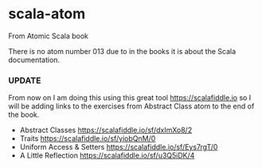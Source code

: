 # scala-atom
From Atomic Scala book

There is no atom number 013 due to in the books it is about the Scala documentation.

### UPDATE

From now on I am doing this using this great tool https://scalafiddle.io so I will be adding links to the exercises from Abstract Class atom to the end of the book.

- Abstract Classes https://scalafiddle.io/sf/dxImXo8/2
- Traits https://scalafiddle.io/sf/yiobQnM/0
- Uniform Access & Setters https://scalafiddle.io/sf/Eys7rgT/0
- A Little Reflection https://scalafiddle.io/sf/u3Q5iDK/4
